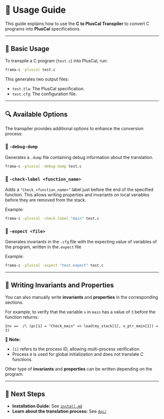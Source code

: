 # 🚀 Usage Guide

This guide explains how to use the **C to PlusCal Transpiler** to convert C programs into **PlusCal** specifications.

---

## 📌 Basic Usage

To transpile a C program (`test.c`) into PlusCal, run:

```bash
frama-c -pluscal test.c
```

This generates two output files:
- `test.tla`: The PlusCal specification.
- `test.cfg`: The configuration file.

---

## 🔍 Available Options

The transpiler provides additional options to enhance the conversion process:

### 🔹 `-debug-dump`
Generates a `.dump` file containing debug information about the translation.

```bash
frama-c -pluscal -debug-dump test.c
```

### 🔹 `-check-label <function_name>`
Adds a `"Check_<function_name>"` label just before the end of the specified function.
This allows writing properties and invariants on local variables before they are removed from the stack.

Example:

```bash
frama-c -pluscal -check-label "main" test.c
```

### 🔹 `-expect <file>`
Generates invariants in the `.cfg` file with the expecting value of variables of the program, written in the`.expect` file

Example:

```bash
frama-c -pluscal -expect "test.expect" test.c
```

---

## 📄 Writing Invariants and Properties

You can also manually write **invariants** and **properties** in the corresponding sections.

For example, to verify that the variable `x` in `main` has a value of `3` before the function returns:

```tla
Inv ==  /\ (pc[1] = "Check_main" => load(my_stack[1], x_ptr_main[1]) = 3)
```

📌 **Note:**
- `[1]` refers to the process ID, allowing multi-process verification.
- Process `0` is used for global initialization and does not translate C functions.

Other type of **invariants** and **properties** can be written depending on the program.

---

## 🏁 Next Steps

- **Installation Guide:** See [`install.md`](./install.md)
- **Learn about the translation process:** See [`doc/`](./architecture.md/)
